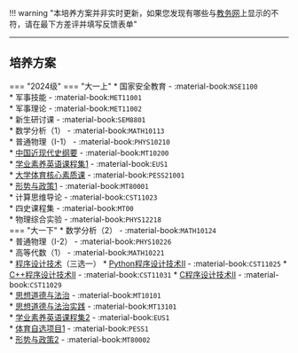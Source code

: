 !!! warning "本培养方案并非实时更新，如果您发现有哪些与[教务网](https://my.cqu.edu.cn)上显示的不符，请在最下方差评并填写反馈表单"

---

## 培养方案

=== "2024级"
    === "大一上"
        * 国家安全教育 - :material-book:`NSE1100`  
        * 军事技能 - :material-book:`MET11001`  
        * 军事理论 - :material-book:`MET11002`  
        * 新生研讨课 - :material-book:`SEM8801`  
        * 数学分析（1） - :material-book:`MATH10113`  
        * 普通物理（Ⅰ-1） - :material-book:`PHYS10210`  
        * [中国近现代史纲要](../../../课程/中国近现代史纲要.md) - :material-book:`MT10200`  
        * [学业素养英语课程集1](../../../课程/英语.md) - :material-book:`EUS1`  
        * [大学体育核心素质课](../../../课程/体育/index.md) - :material-book:`PESS21001`  
        * [形势与政策1](../../../课程/形势与政策.md) - :material-book:`MT80001`  
        * 计算思维导论 - :material-book:`CST11023`  
        * 四史课程集 - :material-book:`MT00`  
        * 物理综合实验 - :material-book:`PHYS12218`  
    === "大一下"
        * 数学分析（2） - :material-book:`MATH10124`  
        * 普通物理（Ⅰ-2） - :material-book:`PHYS10226`  
        * 高等代数（1） - :material-book:`MATH10221`  
        * [程序设计技术](../../../课程/程序设计技术/index.md)（三选一）
            * [Python程序设计技术Ⅱ](../../../课程/程序设计技术/程序设计技术（基于Python）.md) - :material-book:`CST11025`
            * [C++程序设计技术Ⅱ](../../../课程/程序设计技术/程序设计技术（基于C++）.md) - :material-book:`CST11031`
            * [C程序设计技术Ⅱ](../../../课程/程序设计技术/程序设计技术（基于C++）.md) - :material-book:`CST11029`  
        * [思想道德与法治](../../../课程/思想道德与法治.md) - :material-book:`MT10101`  
        * [思想道德与法治实践](../../../课程/思想道德与法治实践.md) - :material-book:`MT13101`  
        * [学业素养英语课程集2](../../../课程/英语.md) - :material-book:`EUS1`  
        * [体育自选项目1](../../../课程/体育/index.md) - :material-book:`PESS1`  
        * [形势与政策2](../../../课程/形势与政策.md) - :material-book:`MT80002`  